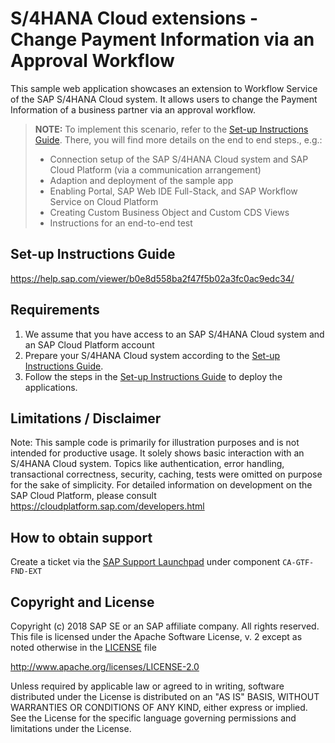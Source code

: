 # S/4HANA Cloud extensions - Change Payment Information via an Approval Workflow
This sample web application showcases an extension to Workflow Service of the SAP S/4HANA Cloud system. It allows users to change the Payment Information of a business partner via an approval workflow. 

> **NOTE:** To implement this scenario, refer to the [Set-up Instructions Guide](https://help.sap.com/viewer/b0e8d558ba2f47f5b02a3fc0ac9edc34/). There, you will find more details on the end to end steps., e.g.:
> * Connection setup of the SAP S/4HANA Cloud system and SAP Cloud Platform (via a communication arrangement)
> * Adaption and deployment of the sample app
> * Enabling Portal, SAP Web IDE Full-Stack, and SAP Workflow Service on Cloud Platform 
> * Creating Custom Business Object and Custom CDS Views
> * Instructions for an end-to-end test


Set-up Instructions Guide
-------------
https://help.sap.com/viewer/b0e8d558ba2f47f5b02a3fc0ac9edc34/

Requirements
-------------
1. We assume that you have access to an SAP S/4HANA Cloud system and an SAP Cloud Platform account
2. Prepare your S/4HANA Cloud system according to the [Set-up Instructions Guide](https://help.sap.com/viewer/b0e8d558ba2f47f5b02a3fc0ac9edc34/).
3. Follow the steps in the  [Set-up Instructions Guide](https://help.sap.com/viewer/b0e8d558ba2f47f5b02a3fc0ac9edc34/) to deploy the applications.

Limitations / Disclaimer
------------------------
Note: This sample code is primarily for illustration purposes and is not intended for productive usage. It solely shows basic interaction with an S/4HANA Cloud system. Topics like authentication, error handling, transactional correctness, security, caching, tests were omitted on purpose for the sake of simplicity. For detailed information on development on the SAP Cloud Platform, please consult https://cloudplatform.sap.com/developers.html

How to obtain support
---------------------
Create a ticket via the [SAP Support Launchpad](https://launchpad.support.sap.com/#/incident/create) under component `CA-GTF-FND-EXT`


Copyright and License
---------------------
Copyright (c) 2018 SAP SE or an SAP affiliate company. All rights reserved.
This file is licensed under the Apache Software License, v. 2 except as noted otherwise in the [LICENSE](LICENSE) file

http://www.apache.org/licenses/LICENSE-2.0

Unless required by applicable law or agreed to in writing, software distributed under the License is distributed on an "AS IS" BASIS, WITHOUT WARRANTIES OR CONDITIONS OF ANY KIND, either express or implied. See the License for the specific language governing permissions and limitations under the License.
